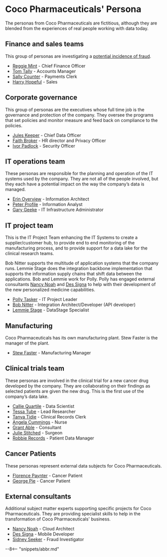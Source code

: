 <!-- SPDX-License-Identifier: CC-BY-4.0 -->
<!-- Copyright Contributors to the ODPi Egeria project. -->

# Coco Pharmaceuticals' Persona

The personas from Coco Pharmaceuticals are fictitious, although they are blended from the experiences of real people working with data today.


## Finance and sales teams

This group of personas are investigating a [potential incidence of fraud](/practices/coco-pharmaceuticals/scenarios/investigating-suspicious-activity/overview).

* [Reggie Mint](/practices/coco-pharmaceuticals/personas/reggie-mint) - Chief Finance Officer
* [Tom Tally](/practices/coco-pharmaceuticals/personas/tom-tally) - Accounts Manager
* [Sally Counter](/practices/coco-pharmaceuticals/personas/sally-counter) - Payments Clerk
* [Harry Hopeful](/practices/coco-pharmaceuticals/personas/harry-hopeful) - Sales


## Corporate governance

This group of personas are the executives whose full time job is the governance and protection of the company.   They oversee the programs that set policies and monitor measure and feed back on compliance to the policies.

* [Jules Keeper](/practices/coco-pharmaceuticals/personas/jules-keeper) - Chief Data Officer
* [Faith Broker](/practices/coco-pharmaceuticals/personas/faith-broker) - HR director and Privacy Officer
* [Ivor Padlock](/practices/coco-pharmaceuticals/personas/ivor-padlock) - Security Officer


## IT operations team

These personas are responsible for the planning and operation of the IT systems used by the company. They are not all of the people involved, but they each have a potential impact on the way the company’s data is managed.

* [Erin Overview](/practices/coco-pharmaceuticals/personas/erin-overview) - Information Architect
* [Peter Profile](/practices/coco-pharmaceuticals/personas/peter-profile) - Information Analyst
* [Gary Geeke](/practices/coco-pharmaceuticals/personas/gary-geeke) - IT Infrastructure Administrator


## IT project team

This is the IT Project Team enhancing the IT Systems to create a supplier/customer hub, to provide end to end monitoring of the manufacturing process, and to provide support for a data lake for the clinical research teams.

Bob Nitter supports the multitude of application systems that the company runs. Lemmie Stage does the integration backbone implementation that supports the information supply chains that shift data between the applications.  Bob and Lemmie work for Polly.  Polly has engaged external consultants [Nancy Noah](/practices/coco-pharmaceuticals/personas/nancy-noah) and [Des Signa](/practices/coco-pharmaceuticals/personas/des-signa) to help with their development of the new personalized medicine capabilities.


* [Polly Tasker](/practices/coco-pharmaceuticals/personas/polly-tasker) - IT Project Leader
* [Bob Nitter](/practices/coco-pharmaceuticals/personas/bob-nitter) - Integration Architect/Developer (API developer)
* [Lemmie Stage](/practices/coco-pharmaceuticals/personas/lemmie-stage) - DataStage Specialist


## Manufacturing

Coco Pharmaceuticals has its own manufacturing plant.  Stew Faster is the manager of the plant.

* [Stew Faster](/practices/coco-pharmaceuticals/personas/stew-faster) - Manufacturing Manager


## Clinical trials team

These personas are involved in the clinical trial for a new cancer drug developed by the company.
They are collaborating on their findings as selected
patients are given the new drug.
This is the first use of the company’s data lake.


* [Callie Quartile](/practices/coco-pharmaceuticals/personas/callie-quartile) - Data Scientist
* [Tessa Tube](/practices/coco-pharmaceuticals/personas/tessa-tube) - Lead Researcher
* [Tanya Tidie](/practices/coco-pharmaceuticals/personas/tanya-tidie) - Clinical Records Clerk
* [Angela Cummings](/practices/coco-pharmaceuticals/personas/angela-cummings) - Nurse
* [Grant Able](/practices/coco-pharmaceuticals/personas/grant-able) - Consultant
* [Julie Stitched](/practices/coco-pharmaceuticals/personas/julie-stitched) - Surgeon
* [Robbie Records](/practices/coco-pharmaceuticals/personas/robbie-records) - Patient Data Manager


## Cancer Patients

These personas represent external data subjects for Coco Pharmaceuticals.

* [Florence Paynter](/practices/coco-pharmaceuticals/personas/florence-paynter) - Cancer Patient
* [George Pie](/practices/coco-pharmaceuticals/personas/george-pie) - Cancer Patient


## External consultants

Additional subject matter experts supporting specific projects for Coco Pharmaceuticals.  They are providing specialist skills to help in the transformation of Coco Pharmaceuticals' business.


* [Nancy Noah](/practices/coco-pharmaceuticals/personas/nancy-noah) - Cloud Architect
* [Des Signa](/practices/coco-pharmaceuticals/personas/des-signa) - Mobile Developer
* [Sidney Seeker](/practices/coco-pharmaceuticals/personas/sidney-seeker) - Fraud Investigator



--8<-- "snippets/abbr.md"
